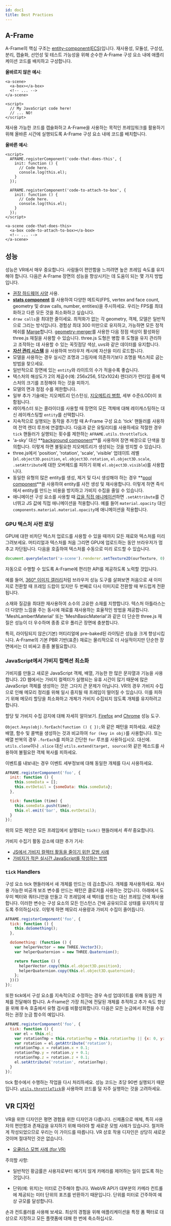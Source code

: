 ```yaml
---
id: doc1
title: Best Practices
---
```


## A-Frame

[ecs]: ./entity-component-system.md
[mixins]: ../core/mixins.md
[template]: https://github.com/supermedium/superframe/tree/master/components/template/

A-Frame의 핵심 구조는 [entity-component(ECS)][ecs]입니다. 재사용성, 모듈성, 구성성, 분리, 캡슐화, 선언성 및 테스트 가능성을 위해 순수한 A-Frame 구성 요소 내에 애플리케이션
코드를 배치하고 구성합니다.

**올바르지 않은 예시**:

```
<a-scene>
  <a-box></a-box>
  <!-- ... -->
</a-scene>

<script>
  // My JavaScript code here!
  // ... NO!
</script>
```

재사용 가능한 코드를 캡슐화하고 A-Frame을 사용하는 목적인 프레임워크를 활용하기 위해 올바른 시간에 실행되도록 A-Frame 구성 요소 내에 코드를 배치합니다.

**올바른 예시**:

```
<script>
  AFRAME.registerComponent('code-that-does-this', {
    init: function () {
      // Code here.
      console.log(this.el);
    }
  });

  AFRAME.registerComponent('code-to-attach-to-box', {
    init: function () {
      // Code here.
      console.log(this.el);
    }
  });
</script>

<a-scene code-that-does-this>
  <a-box code-to-attach-to-box></a-box>
  <!-- ... -->
</a-scene>
```

## 성능

[animation]: ../components/animation.md#direct-values-through-object3d-and-components
[asm]: ../core/asset-management-system.md
[hardware]: ./vr-headsets-and-webvr-browsers.md
[stats]: ../components/stats.md
[pool]: ../components/pool.md
[background]: ../components/background.md
[geometrymerger]: https://www.npmjs.com/package/aframe-geometry-merger-component


성능은 VR에서 매우 중요합니다. 사람들이 편안함을 느끼려면 높은 프레임 속도를 유지해야 합니다. 다음은 A-Frame 장면의 성능을 향상시키는 데 도움이 되는 몇 가지 방법입니다.

- [권장 하드웨어 사양][hardware] 사용.
- **[stats component][stats]** 를 사용하여 다양한 메트릭(FPS, vertex and face count, geometry 및 draw calls, number, entities)을 주시하세요. 우리는 FPS를 최대화하고 다른 모든 것을 최소화하고 싶습니다.
- `draw calls`을 최대한 줄이세요. 최적화가 없는 각 geometry, 객체, 모델은 일반적으로 그리는 방식입니다. 경험상 최대 300 미만으로 유지하고, 가능하면 모든 정적 메쉬를 [Marge][geometrymerger]합니다. [geometry-merger][geometrymerger]를 사용한 다음 정점 색상이 활성화된 three.js 재질을 사용할 수 있습니다. three.js 도형은 병합 후 도형을 유지 관리하고 조작하는 데 사용할 수 있는 꼭짓점당 색상, uvs와 같은 데이터를 유지합니다.
- **[자산 관리 시스템][asm]** 을 사용하여 브라우저 캐시에 자산을 미리 로드합니다.
- 모델을 사용하는 경우 실시간 조명과 그림자에 의존하기보다 조명을 텍스처로 굽는 방법을 찾으세요.
- 일반적으로 장면에 있는 `entity`와 라이트의 수가 적을수록 좋습니다.
- 텍스처의 해상도가 2의 제곱수(예: 256x256, 512x1024) 렌더러가 런타임 중에 텍스처의 크기를 조정해야 하는 것을 피하기.
- 모델의 면과 정점 수를 제한합니다.
- 일부 추가 기술에는 지오메트리 인스턴싱, [지오메트리 병합][geometrymerger], 세부 수준(LOD)이 포함됩니다.
- 레이캐스터 또는 콜라이더를 사용할 때 장면의 모든 객체에 대해 레이캐스팅하는 대신 레이캐스팅할 `entity`를 선택합니다.
- 지속적으로 실행되는 동작을 추가할 때 A-Frame 구성 요소 'tick' 핸들러를 사용하여 전역 렌더 루프에 연결합니다. 다음과 같은 유틸리티를 사용하세요
  적절한 경우 `tick` 핸들러가 실행되는 횟수를 제한하는 `AFRAME.utils.throttleTick`.
- 'a-sky' 대신 **[background component][background]**를 사용하여 장면 배경으로 단색을 정의합니다. 이렇게 하면 불필요한 지오메트리가 생성되는 것을 방지할 수 있습니다.
- three.js에서 'position', 'rotation', 'scale', 'visible' 업데이트
  레벨(`el.object3D.position`, `el.object3D.rotation`, `el.object3D.scale`,
  `.setAttribute`에 대한 오버헤드를 피하기 위해 `el.object3D.visible`)를 사용합니다.
- 동일한 유형의 많은 entity를 생성, 제거 및 다시 생성해야 하는 경우 **[pool component][pool]**을 사용하여 entity를 사전 생성 및 재사용합니다. 이렇게 하면 즉석에서 entity를 만드는 비용을 방지하고 가비지 수집을 줄일 수 있습니다.
- 애니메이션 구성 요소를 사용할 때 [값을 직접 애니메이션][animation]하면 `.setAttribute`를 건너뛰고 JS 값에 직접 애니메이션을 적용합니다.
  예를 들어 `material.opacity` 대신 `components.material.material.opacity`에 애니메이션을 적용합니다.

### GPU 텍스처 사전 로딩

GPU에 대한 비차단 텍스처 업로드를 사용할 수 있을 때까지 모든 재료와 텍스처를 미리 그려보세요. 머티리얼과 텍스처를 처음 그리면 GPU에 업로드하는 동안 브라우저가 멈추고 차단됩니다. 다음을 호출하여 텍스처를 수동으로 미리 로드할 수 있습니다.

```js
document.querySelector('a-scene').renderer.setTexture2D(ourTexture, 0);
```

자동으로 수행할 수 있도록 A-Frame에 편리한 API를 제공하도록 노력할 것입니다.

[360]: https://aframe-360-gallery.glitch.me

예를 들어, [360&deg; 이미지 갤러리][360]처럼 브라우저 성능 도구를 살펴보면 처음으로 새 이미지로 전환할 때 프레임 드랍이 있지만 두 번째로 다시 이미지로 전환할 때 부드럽게 전환됩니다.

소재와 질감을 최대한 재사용하여 소수의 고유한 소재를 지향합니다. 텍스처 아틀라스는 더 다양한 느낌을 주는 동시에 재료를 재사용하는 효율적인 방법을 제공합니다. 'MeshLambertMaterial' 또는 'MeshBasicMaterial'과 같은 더 단순한 three.js 재질은 성능이 더 우수하며 종종 로우 폴리곤 장면에 충분합니다.

특히, 라이팅되지 않은(기본) 머티리얼에 pre-baked된 라이팅은
성능을 크게 향상시킵니다. A-Frame의 기본 PBR 기반(표준) 재료는 물리적으로 더 사실적이지만 단순한 장면에서는 더 비싸고 종종 불필요합니다.

### JavaScript에서 가비지 컬렉션 최소화

[firefox-alloc]: https://developer.mozilla.org/en-US/docs/Tools/Performance/Allocations
[chrome-alloc]: https://developers.google.com/web/tools/chrome-devtools/memory-problems/#spot_frequent_garbage_collections

가비지를 만들고 새로운 JavaScript 객체, 배열, 가능한 한 많은 문자열과 기능을 사용합니다. 2D 웹에서는 가비지 컬렉터가 실행되는 유휴 시간이 많기 때문에 많은 JavaScript 객체를 생성하는 것은 그다지 큰 문제가 아닙니다. VR의 경우 가비지 수집으로 인해 메모리 정리를 위해 일시 중지될 때 프레임이 떨어질 수 있습니다. 이를 피하기 위해 메모리 할당을 최소화하고 개체가 가비지 수집되지 않도록 개체를 유지하려고 합니다.

할당 및 가비지 수집 감지에 대해 자세히 알아보기.
[Firefox][firefox-alloc] and [Chrome][chrome-alloc] 성능 도구.

`Object.keys(obj).forEach(function () { });`와 같은 패턴을 피하세요.
새로운 배열, 함수 및 콜백을 생성하는 것과 비교하여 `for (key in obj)`를 사용합니다. 또는 배열 반복의 경우 `.forEach`를 피하고 간단한 `for` 루프를 사용하십시오.
대신에. `utils.clone`이나 `.slice` 대신 `utils.extend(target, source)`와 같은 메소드를 사용하여 불필요한 객체 복사를 피하세요.

이벤트를 내보내는 경우 이벤트 세부정보에 대해 동일한 개체를 다시 사용하세요.

```js
AFRAME.registerComponent('foo', {
  init: function () {
    this.someData = [];
    this.evtDetail = {someData: this.someData};
  },

  tick: function (time) {
    this.someData.push(time);
    this.el.emit('bar', this.evtDetail);
  }
});
```

위의 모든 제안은 모든 프레임에서 실행되는 `tick()` 핸들러에서 _특히_ 중요합니다.

가비지 수집기 활동 감소에 대한 추가 기사:

- [JS에서 가비지 컬렉터 활동을 줄이기 위한 모범 사례](https://stackoverflow.com/questions/18364175/best-practices-for-reducing-garbage-collector-activity-in-javascript)
- [가비지가 적은 실시간 JavaScript를 작성하는 방법](https://www.construct.net/en/blogs/construct-official-blog-1/how-to-write-low-garbage-real-time-javascript-761)

### `tick` Handlers

[throttle]: ../core/utils.html#aframe-utils-throttletick-function-t-dt-minimuminterval-optionalcontext

구성 요소 tick 핸들러에서 새 개체를 만드는 데 검소합니다. 개체를 재사용하세요. 재사용 가능한 비공개 보조 변수를 만드는 패턴은 클로저를 사용하는 것입니다. 아래에서 도우미 벡터와 쿼터니언을 만들고 각 프레임에 새 벡터를 만드는 대신 프레임 간에 재사용합니다. 이러한 변수는 구성 요소의 모든 인스턴스 간에 공유되므로 상태를 유지하지 않도록 주의하십시오. 이렇게 하면 메모리 사용량과 가비지 수집이 줄어듭니다.

```js
AFRAME.registerComponent('foo', {
  tick: function () {
    this.doSomething();
  },

  doSomething: (function () {
    var helperVector = new THREE.Vector3();
    var helperQuaternion = new THREE.Quaternion();

    return function () {
      helperVector.copy(this.el.object3D.position);
      helperQuaternion.copy(this.el.object3D.quaternion);
    };
  })()
});
```

또한 tick에서 구성 요소를 지속적으로 수정하는 경우 속성 업데이트를 위해 동일한 개체를 전달해야 합니다. A-Frame은 가장 최근에 전달된 개체를 추적하고 추가 속도 향상을 위해 후속 호출에서 유형 검사를 비활성화합니다. 다음은 모든 눈금에서 회전을 수정하는 권장 눈금 함수의 예입니다.

```js
AFRAME.registerComponent('foo', {
  tick: function () {
    var el = this.el;
    var rotationTmp = this.rotationTmp = this.rotationTmp || {x: 0, y: 0, z: 0};
    var rotation = el.getAttribute('rotation');
    rotationTmp.x = rotation.x + 0.1;
    rotationTmp.y = rotation.y + 0.1;
    rotationTmp.z = rotation.z + 0.1;
    el.setAttribute('rotation', rotationTmp);
  }
});
```

tick 함수에서 수행하는 작업을 다시 처리하세요.
성능 코드는 초당 90번 실행되기 때문입니다. [`utils.throttleTick`][throttle]을 사용하여 코드를 덜 자주 실행하는 것을 고려하세요.

## VR 디자인

[oculus]: https://developer.oculus.com/design/latest/concepts/book-bp/

VR을 위한 디자인은 평면 경험을 위한 디자인과 다릅니다. 신제품으로
매체, 특히 사용자의 편안함과 존재감을 유지하기 위해 따라야 할 새로운 모범 사례가 있습니다. 철저하게 작성되었으므로 우리는 이 가이드를 따릅니다. VR 상호 작용 디자인은 상당히 새로운 것이며 절대적인 것은 없습니다.

- [오큘러스 모범 사례 (for VR)][oculus]

주의할 사항:

- 일반적인 황금률은 사용자로부터 예기치 않게 카메라를 제어하는 일이 없도록 하는 것입니다.

- 단위(예: 위치)는 미터로 간주해야 합니다. WebVR API가 대부분의 카메라 컨트롤에 제공되는 미터 단위의 포즈를 반환하기 때문입니다. 단위를 미터로 간주하여 예상 규모를 달성합니다.

손과 컨트롤러를 사용해 보세요. 최상의 경험을 위해 애플리케이션을 특정 폼 팩터로 대상으로 지정하고 모든 플랫폼에 대해 한 번에 축소하십시오.